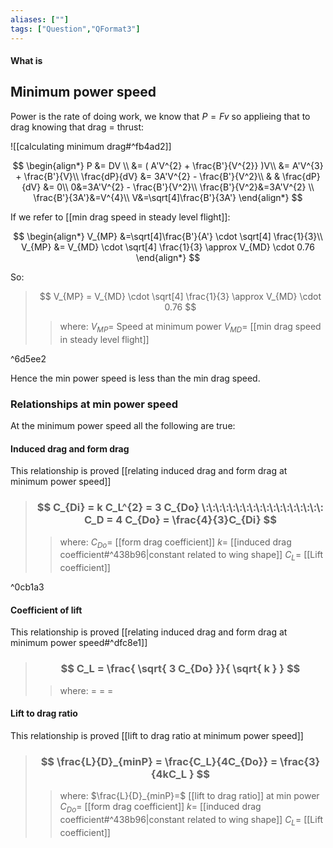 ```yaml
---
aliases: [""]
tags: ["Question","QFormat3"]
---
```


#### What is
## Minimum power speed
Power is the rate of doing work, we know that $P=Fv$ so applieing that to drag knowing that drag = thrust:

![[calculating minimum drag#^fb4ad2]]

$$ \begin{align*}
P &= DV \\
&= ( A'V^{2} + \frac{B'}{V^{2}} )V\\
&= A'V^{3} + \frac{B'}{V}\\
\frac{dP}{dV} &= 3A'V^{2} - \frac{B'}{V^2}\\
& & \frac{dP}{dV} &= 0\\
0&=3A'V^{2} - \frac{B'}{V^2}\\
\frac{B'}{V^2}&=3A'V^{2} \\
\frac{B'}{3A'}&=V^{4}\\
V&=\sqrt[4]\frac{B'}{3A'}
\end{align*} $$

If we refer to [[min drag speed in steady level flight]]:

$$ \begin{align*}
V_{MP} &=\sqrt[4]\frac{B'}{A'} \cdot \sqrt[4] \frac{1}{3}\\
V_{MP} &= V_{MD} \cdot \sqrt[4] \frac{1}{3} \approx V_{MD} \cdot 0.76
\end{align*} $$

So:
> $$ V_{MP} = V_{MD} \cdot \sqrt[4] \frac{1}{3} \approx V_{MD} \cdot 0.76 $$ 
>> where:
>> $V_{MP}=$ Speed at minimum power
>> $V_{MD}=$ [[min drag speed in steady level flight]]

^6d5ee2

Hence the min power speed is less than the min drag speed.

### Relationships at min power speed

At the minimum power speed all the following are true:

#### Induced drag and form drag

This relationship is proved [[relating induced drag and form drag at minimum power speed]]

> ### $$ C_{Di} = k C_L^{2} = 3 C_{Do} \:\:\:\:\:\:\:\:\:\:\:\:\:\:\:\:\:\: C_D = 4 C_{Do} = \frac{4}{3}C_{Di} $$ 
>> where:
>> $C_{Do}=$ [[form drag coefficient]]
>> $k=$ [[induced drag coefficient#^438b96|constant related to wing shape]]
>> $C_L=$ [[Lift coefficient]]

^0cb1a3

#### Coefficient of lift

This relationship is proved [[relating induced drag and form drag at minimum power speed#^dfc8e1]]

> ### $$ C_L = \frac{ \sqrt{ 3 C_{Do} }}{ \sqrt{ k }   } $$ 
>> where:
>> $=$ 
>> $=$
>> $=$

#### Lift to drag ratio

This relationship is proved [[lift to drag ratio at minimum power speed]]

> ### $$ \frac{L}{D}_{minP} = \frac{C_L}{4C_{Do}} = \frac{3}{4kC_L  } $$ 
>> where:
>> $\frac{L}{D}_{minP}=$ [[lift to drag ratio]] at min power
>> $C_{Do}=$ [[form drag coefficient]]
>> $k=$ [[induced drag coefficient#^438b96|constant related to wing shape]]
>> $C_L=$ [[Lift coefficient]]
